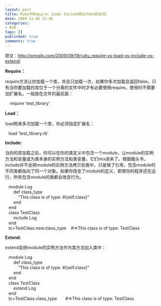 ```yaml
---
layout: post
title: Ruby中Require、Load、Include和Extend的区别
date: 2009-11-06 12:48
categories:
- RoR
tags: []
published: true
comments: true
---
```

<p><p>原文：<a title="http://ionrails.com/2009/09/19/ruby_require-vs-load-vs-include-vs-extend/" href="http://ionrails.com/2009/09/19/ruby_require-vs-load-vs-include-vs-extend/">http://ionrails.com/2009/09/19/ruby_require-vs-load-vs-include-vs-extend/</a></p>  <p><strong>Require：</strong></p>  <p>require方法让你加载一个库，并且只加载一次，如果你多次加载会返回false。只有当你要加载的库位于一个分离的文件中时才有必要使用require。使用时不需要加扩展名，一般放在文件的最前面：</p>  <p>&#160;&#160;&#160; require ‘test_library’</p>  <p><strong>Load：</strong></p>  <p>load用来多次加载一个库，你必须指定扩展名：</p>  <p>&#160;&#160; load ‘test_library.rb’</p>  <p><strong>Include:</strong></p>  <p>当你的库加载之后，你可以在你的类定义中包含一个module，让module的实例方法和变量成为类本身的实例方法和类变量，它们mix进来了。根据锄头书，include并不会把module的实例方法拷贝到类中，只是做了引用，包含module的不同类都指向了同一个对象。如果你改变了module的定义，即使你的程序还在运行，所有包含module的类都会改变行为。</p>  <p>&#160;&#160; module Log   <br />&#160;&#160;&#160;&#160;&#160;&#160; def class_type    <br />&#160;&#160;&#160;&#160;&#160;&#160;&#160;&#160;&#160;&#160; “This class is of type: #{self.class}”    <br />&#160;&#160;&#160;&#160;&#160;&#160; end    <br />&#160;&#160; end    <br />&#160;&#160; class TestClass    <br />&#160;&#160;&#160;&#160;&#160;&#160; include Log    <br />&#160;&#160; end    <br />&#160;&#160; tc=TestClass.new.class_type&#160;&#160;&#160; #=&gt;This class is of type: TestClass</p>  <p><strong>Extend:</strong></p>  <p>extend会把module的实例方法作为类方法加入类中：</p>  <p>&#160;&#160; module Log   <br />&#160;&#160;&#160;&#160;&#160;&#160; def class_type    <br />&#160;&#160;&#160;&#160;&#160;&#160;&#160;&#160;&#160;&#160; “This class is of type: #{self.class}”    <br />&#160;&#160;&#160;&#160;&#160;&#160; end    <br />&#160;&#160; end    <br />&#160;&#160; class TestClass    <br />&#160;&#160;&#160;&#160;&#160;&#160; extend Log    <br />&#160;&#160; end    <br />&#160;&#160; tc=TestClass.class_type&#160;&#160;&#160;&#160;&#160;&#160; #=&gt;This class is of type: TestClass    </p></p>

